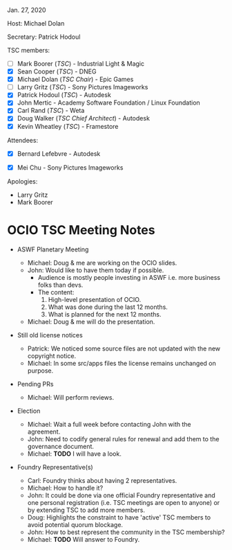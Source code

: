 <!-- SPDX-License-Identifier: CC-BY-4.0 -->
<!-- Copyright Contributors to the OpenColorIO Project. -->

Jan. 27, 2020

Host: Michael Dolan

Secretary: Patrick Hodoul

TSC members:
  * [ ] Mark Boorer (_TSC_) - Industrial Light & Magic
  * [X] Sean Cooper (_TSC_) - DNEG
  * [X] Michael Dolan (_TSC Chair_) - Epic Games
  * [ ] Larry Gritz (_TSC_) - Sony Pictures Imageworks
  * [X] Patrick Hodoul (_TSC_) - Autodesk
  * [X] John Mertic - Academy Software Foundation / Linux Foundation
  * [X] Carl Rand (_TSC_) - Weta
  * [X] Doug Walker (_TSC Chief Architect_) - Autodesk
  * [X] Kevin Wheatley (_TSC_) - Framestore

Attendees:
  * [X] Bernard Lefebvre - Autodesk
  * [X] Mei Chu - Sony Pictures Imageworks


Apologies:
  * Larry Gritz
  * Mark Boorer


# **OCIO TSC Meeting Notes**

* ASWF Planetary Meeting
    - Michael: Doug & me are working on the OCIO slides.
    - John: Would like to have them today if possible.
       - Audience is mostly people investing in ASWF i.e. more business folks than devs.
       - The content:
          1. High-level presentation of OCIO.
          2. What was done during the last 12 months.
          2. What is planned for the next 12 months.
    - Michael: Doug & me will do the presentation.

* Still old license notices
    - Patrick: We noticed some source files are not updated with the new copyright notice.
    - Michael: In some src/apps files the license remains unchanged on purpose.

* Pending PRs
    - Michael: Will perform reviews.

* Election
    - Michael: Wait a full week before contacting John with the agreement. 
    - John: Need to codify general rules for renewal and add them to the governance document.
    - Michael: **TODO** I will have a look.

* Foundry Representative(s)
    - Carl: Foundry thinks about having 2 representatives.
    - Michael: How to handle it?
    - John: It could be done via one official Foundry representative and one personal registration
            (i.e. TSC meetings are open to anyone) or by extending TSC to add more members.
    - Doug: Highlights the constraint to have 'active' TSC members to avoid potential quorum blockage.
    - John: How to best represent the community in the TSC membership?
    - Michael: **TODO** Will answer to Foundry.
